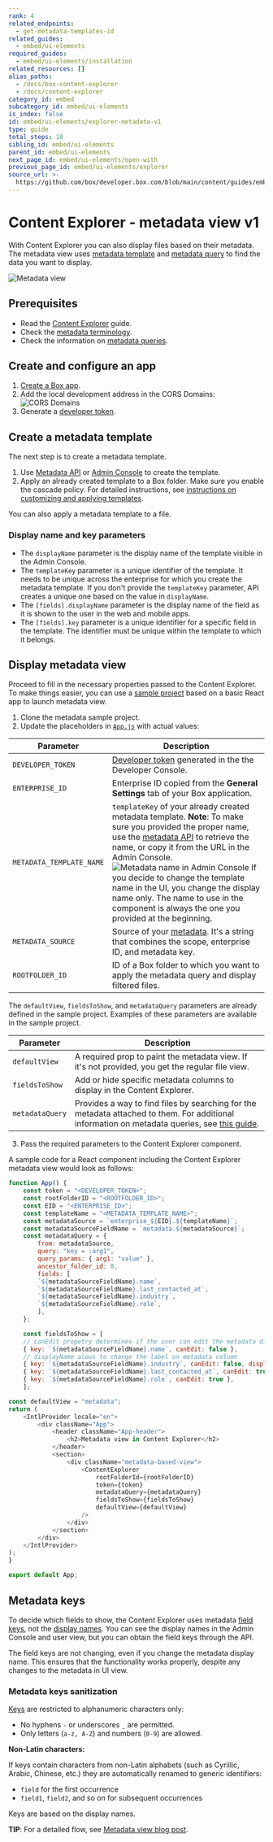 ```yaml
---
rank: 4
related_endpoints:
  - get-metadata-templates-id
related_guides:
  - embed/ui-elements
required_guides:
  - embed/ui-elements/installation
related_resources: []
alias_paths:
  - /docs/box-content-explorer
  - /docs/content-explorer
category_id: embed
subcategory_id: embed/ui-elements
is_index: false
id: embed/ui-elements/explorer-metadata-v1
type: guide
total_steps: 18
sibling_id: embed/ui-elements
parent_id: embed/ui-elements
next_page_id: embed/ui-elements/open-with
previous_page_id: embed/ui-elements/explorer
source_url: >-
  https://github.com/box/developer.box.com/blob/main/content/guides/embed/ui-elements/explorer-metadata-v1.md
---
```

# Content Explorer - metadata view v1

With Content Explorer you can also display files based on their metadata.
The metadata view uses [metadata template][template] and [metadata query][metadata-query] to
find the data you want to display.

![Metadata view](./images/explorer-view.png)

## Prerequisites

* Read the [Content Explorer][explorer] guide.
* Check the [metadata terminology][terminology].
* Check the information on [metadata queries][metadata-query].

## Create and configure an app

1. [Create a Box app][box-app].
2. Add the local development address in the CORS Domains: ![CORS Domains](./images/box-app-cors.png)
3. Generate a [developer token][token].

## Create a metadata template

The next step is to create a metadata template.

1. Use [Metadata API][creating-templates-api] or [Admin Console][creating-templates-ui] to create the template.
2. Apply an already created template to a Box folder. Make sure you enable the
cascade policy. For detailed instructions, see
[instructions on customizing and applying templates][apply-templates].

<Message type='notice'>

You can also apply a metadata template to a file.

</Message>

### Display name and key parameters

* The `displayName` parameter is the display name of the template visible
in the Admin Console.
* The `templateKey` parameter is a unique identifier of the template. It needs 
to be unique across the enterprise for which you create the metadata template.
If you don't provide the `templateKey` parameter, API creates a unique one
based on the value in `displayName`.
* The `[fields].displayName` parameter is the display name of the field as it
is shown to the user in the web and mobile apps.
* The `[fields].key` parameter is a unique identifier for a specific field in
the template. The identifier must be unique within the template to which it
belongs.

## Display metadata view

Proceed to fill in the necessary properties passed to the Content Explorer.
To make things easier, you can use a [sample project][metadata-project] based on a basic React app to launch metadata view.

1. Clone the metadata sample project.
2. Update the placeholders in [`App.js`][appjs] with actual values:

| Parameter | Description |
| --- | --- |
| `DEVELOPER_TOKEN` | [Developer token][token] generated in the the Developer Console. |
| `ENTERPRISE_ID` | Enterprise ID copied from the **General Settings** tab of your Box application. |
| `METADATA_TEMPLATE_NAME`| `templateKey` of your already created metadata template. **Note**: To make sure you provided the proper name, use the [metadata API][get-template] to retrieve the name, or copy it from the URL in the Admin Console. ![Metadata name in Admin Console](./images/metadata-template-name.png) If you decide to change the template name in the UI, you change the display name only. The name to use in the component is always the one you provided at the beginning. |
| `METADATA_SOURCE` | Source of your [metadata][source]. It's a string that combines the scope, enterprise ID, and metadata key. |
| `ROOTFOLDER_ID` | ID of a Box folder to which you want to apply the metadata query and display filtered files. |

The `defaultView`, `fieldsToShow`, and `metadataQuery` parameters are already
defined in the sample project. Examples of these parameters are available in the sample project.

| Parameter | Description |
| --- | --- |
| `defaultView` | A required prop to paint the metadata view. If it's not provided, you get the regular file view. |
| `fieldsToShow` | Add or hide specific metadata columns to display in the Content Explorer. |
|`metadataQuery` | Provides a way to find files by searching for the metadata attached to them. For additional information on metadata queries, see [this guide][metadata-query]. |

3. Pass the required parameters to the Content Explorer component.

A sample code for a React component including the Content Explorer metadata view would look as follows:

```js
function App() {
    const token = "<DEVELOPER_TOKEN>";
    const rootFolderID = "<ROOTFOLDER_ID>";
    const EID = "<ENTERPRISE_ID>";
    const templateName = "<METADATA_TEMPLATE_NAME>";
    const metadataSource = `enterprise_${EID}.${templateName}`;
    const metadataSourceFieldName = `metadata.${metadataSource}`;
    const metadataQuery = {
    	from: metadataSource,
    	query: "key = :arg1",
    	query_params: { arg1: "value" },
    	ancestor_folder_id: 0,
    	fields: [
        `${metadataSourceFieldName}.name`,
        `${metadataSourceFieldName}.last_contacted_at`,
        `${metadataSourceFieldName}.industry`,
        `${metadataSourceFieldName}.role`,
        ],
    };

    const fieldsToShow = [
    // canEdit propetry determines if the user can edit the metadata directly from Content Explorer component
    { key: `${metadataSourceFieldName}.name`, canEdit: false },
    // displayName alows to change the label on metadata column
    { key: `${metadataSourceFieldName}.industry`, canEdit: false, displayName: "alias" },
    { key: `${metadataSourceFieldName}.last_contacted_at`, canEdit: true },
    { key: `${metadataSourceFieldName}.role`, canEdit: true },
    ];

const defaultView = "metadata";
return (
    <IntlProvider locale="en">
        <div className="App">
            <header className="App-header">
                <h2>Metadata view in Content Explorer</h2>
            </header>
            <section>
                <div className="metadata-based-view">
                    <ContentExplorer
                        rootFolderId={rootFolderID}
                        token={token}
                        metadataQuery={metadataQuery}
                        fieldsToShow={fieldsToShow}
                        defaultView={defaultView}
                    />
                </div>
            </section>
        </div>
    </IntlProvider>
);
}

export default App;
```

## Metadata keys

To decide which fields to show, the Content Explorer uses metadata
[field keys][field-key], not the [display names][display-name]. You can see the
display names in the Admin Console and user view, but you can obtain the field
keys through the API.

The field keys are not changing, even if you change the metadata display name.
This ensures that the functionality works properly, despite any changes to the
metadata in UI view.

### Metadata keys sanitization

[Keys][field-key] are restricted to alphanumeric characters only:

* No hyphens `-` or underscores `_` are permitted.
* Only letters (`a-z, A-Z`) and numbers (`0-9`) are allowed.

**Non-Latin characters:**

If keys contain characters from non-Latin alphabets (such as Cyrillic, Arabic,
Chinese, etc.) they are automatically renamed to generic identifiers:

* `field` for the first occurrence
* `field1`, `field2`, and so on for subsequent occurrences

Keys are based on the display names.

<Message type='notice'>

**TIP**: For a detailed flow, see [Metadata view blog post][blogpost].

</Message>

[terminology]: g://metadata/#metadata-terminology
[template]: r://get-metadata-templates-id
[explorer]: g://embed/ui-elements/explorer
[blogpost]: https://medium.com/box-developer-blog/metadata-view-in-box-content-explorer-4978e47e97e9
[creating-templates-api]: g://metadata/templates/create
[creating-templates-ui]: https://support.box.com/hc/en-us/articles/360044194033-Customizing-Metadata-Templates
[appjs]: https://github.com/box-community/content-explorer-metadata/blob/main/src/App.js
[box-app]: g://applications/app-types
[token]: g://authentication/tokens/developer-tokens
[apply-templates]: https://support.box.com/hc/en-us/articles/360044196173-Using-Metadata
[metadata-project]: https://github.com/box-community/content-explorer-metadata/tree/main
[get-template]: e://metadata/templates/get/#get-a-metadata-template-by-name
[metadata-query]: g://metadata/queries
[get-id]: e://get-metadata-templates-id-id-schema/
[field-key]: e://post-metadata-templates-schema/#param-fields-key
[display-name]: e://post-metadata-templates-schema/#param-fields-displayName
[source]: g://metadata/scopes